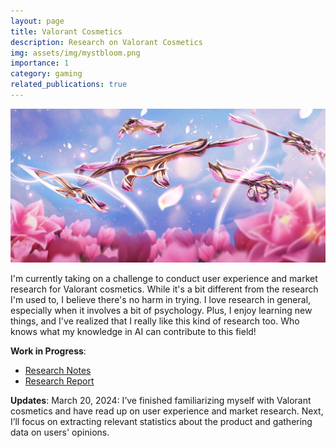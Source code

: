 ```yaml
---
layout: page
title: Valorant Cosmetics
description: Research on Valorant Cosmetics
img: assets/img/mystbloom.png
importance: 1
category: gaming
related_publications: true
---
```


<img src="assets/img/Bundle_Mystbloom.png" alt="Mystbloom Bundle">


I'm currently taking on a challenge to conduct user experience and market research for Valorant cosmetics. While it's a bit different from the research I'm used to, I believe there's no harm in trying. I love research in general, especially when it involves a bit of psychology. Plus, I enjoy learning new things, and I've realized that I really like this kind of research too. Who knows what my knowledge in AI can contribute to this field!

**Work in Progress**:
- [Research Notes](https://github.com/shelvia-w/Valorant-Cosmetics/blob/main/report/Valorant%20Cosmetics%20Research%20Notes.pdf)
- [Research Report](https://github.com/shelvia-w/Valorant-Cosmetics/blob/main/report/Valorant%20Cosmetics%20Research%20Report.pdf)

**Updates**:
March 20, 2024: I’ve finished familiarizing myself with Valorant cosmetics and have read up on user experience and market research. Next, I’ll focus on extracting relevant statistics about the product and gathering data on users' opinions.